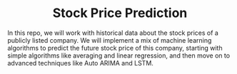 <h1 align='center'>  Stock Price Prediction  </h1>

<p> In this repo, we will work with historical data about the stock prices of a publicly listed company. We will implement a mix of machine learning algorithms to predict the future stock price of this company, starting with simple algorithms like averaging and linear regression, and then move on to advanced techniques like Auto ARIMA and LSTM. </p>



